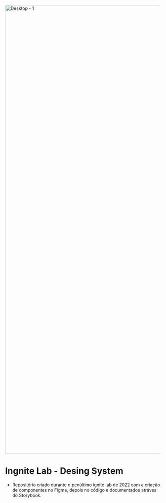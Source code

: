 <img width="1448" alt="Desktop - 1" src="https://user-images.githubusercontent.com/101757815/210120699-3d5ee085-35e1-434e-919a-7fd2f01dd597.png">


# Ingnite Lab - Desing System

- Repositório criado durante o penúltimo ignite lab de 2022 com a criação de componentes no Figma, depois no código e documentados atráves do Storybook.
